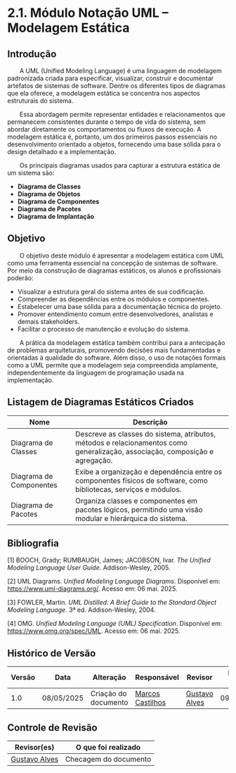 # 2.1. Módulo Notação UML – Modelagem Estática

## Introdução

  A UML (Unified Modeling Language) é uma linguagem de modelagem padronizada criada para especificar, visualizar, construir e documentar artefatos de sistemas de software. Dentre os diferentes tipos de diagramas que ela oferece, a modelagem estática se concentra nos aspectos estruturais do sistema.

  Essa abordagem permite representar entidades e relacionamentos que permanecem consistentes durante o tempo de vida do sistema, sem abordar diretamente os comportamentos ou fluxos de execução. A modelagem estática é, portanto, um dos primeiros passos essenciais no desenvolvimento orientado a objetos, fornecendo uma base sólida para o design detalhado e a implementação.

  Os principais diagramas usados para capturar a estrutura estática de um sistema são:

- **Diagrama de Classes**
- **Diagrama de Objetos**
- **Diagrama de Componentes**
- **Diagrama de Pacotes**
- **Diagrama de Implantação**

## Objetivo

  O objetivo deste módulo é apresentar a modelagem estática com UML como uma ferramenta essencial na concepção de sistemas de software. Por meio da construção de diagramas estáticos, os alunos e profissionais poderão:

- Visualizar a estrutura geral do sistema antes de sua codificação.
- Compreender as dependências entre os módulos e componentes.
- Estabelecer uma base sólida para a documentação técnica do projeto.
- Promover entendimento comum entre desenvolvedores, analistas e demais stakeholders.
- Facilitar o processo de manutenção e evolução do sistema.

  A prática da modelagem estática também contribui para a antecipação de problemas arquiteturais, promovendo decisões mais fundamentadas e orientadas à qualidade do software. Além disso, o uso de notações formais como a UML permite que a modelagem seja compreendida amplamente, independentemente da linguagem de programação usada na implementação.

## Listagem de Diagramas Estáticos Criados

| Nome                    | Descrição                                                                                                                                   |
|-------------------------|---------------------------------------------------------------------------------------------------------------------------------------------|
| Diagrama de Classes     | Descreve as classes do sistema, atributos, métodos e relacionamentos como generalização, associação, composição e agregação.               |
| Diagrama de Componentes | Exibe a organização e dependência entre os componentes físicos de software, como bibliotecas, serviços e módulos.                          |
| Diagrama de Pacotes     | Organiza classes e componentes em pacotes lógicos, permitindo uma visão modular e hierárquica do sistema.                                  |

## Bibliografia

[1] BOOCH, Grady; RUMBAUGH, James; JACOBSON, Ivar. *The Unified Modeling Language User Guide*. Addison-Wesley, 2005.

[2] UML Diagrams. *Unified Modeling Language Diagrams*. Disponível em: https://www.uml-diagrams.org/. Acesso em: 06 mai. 2025.

[3] FOWLER, Martin. *UML Distilled: A Brief Guide to the Standard Object Modeling Language*. 3ª ed. Addison-Wesley, 2004.

[4] OMG. *Unified Modeling Language (UML) Specification*. Disponível em: https://www.omg.org/spec/UML. Acesso em: 06 mai. 2025.

## Histórico de Versão

| Versão | Data       | Alteração              | Responsável     | Revisor           | Data de revisão |
|--------|------------|------------------------|------------------|-------------------|------------------|
| 1.0    | 08/05/2025 | Criação do documento   | [Marcos Castilhos](https://github.com/Marcosatc147)  |  [Gustavo Alves](https://github.com/gustaallves)  |    09/05/2025    |

## Controle de Revisão

| Revisor(es)      | O que foi realizado                                      |
|------------------|----------------------------------------------------------|
| [Gustavo Alves](https://github.com/gustaallves)  |    Checagem do documento          |

